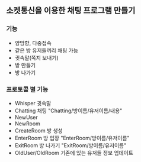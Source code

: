 ## 소켓통신을 이용한 채팅 프로그램 만들기

### 기능

- 양방향, 다중접속
- 같은 방 유저들끼리 채팅 가능
- 귓속말(쪽지 보내기)
- 방 만들기
- 방 나가기



### 프로토콜 별 기능

- Whisper 귓속말
- Chatting 채팅 "Chatting/방이름/유저이름/내용"
- NewUser
- NewRoom
- CreateRoom 방 생성
- EnterRoom 방 입장 "EnterRoom/방이름/유저이름"
- ExitRoom 방 나가기 "ExitRoom/방이름/유저이름"
- OldUser/OldRoom 기존에 있는 유저들 정보 업데이트
